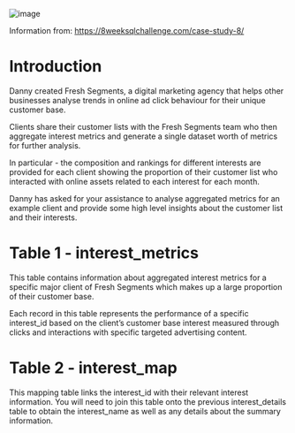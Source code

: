 ![image](https://user-images.githubusercontent.com/109480769/224408133-80e09458-d8f8-465c-a8ae-80ce63804888.png)

Information from: https://8weeksqlchallenge.com/case-study-8/

# Introduction

Danny created Fresh Segments, a digital marketing agency that helps other businesses analyse trends in online ad click behaviour for their unique customer base.

Clients share their customer lists with the Fresh Segments team who then aggregate interest metrics and generate a single dataset worth of metrics for further analysis.

In particular - the composition and rankings for different interests are provided for each client showing the proportion of their customer list who interacted with online assets related to each interest for each month.

Danny has asked for your assistance to analyse aggregated metrics for an example client and provide some high level insights about the customer list and their interests.


# Table 1 - interest_metrics

This table contains information about aggregated interest metrics for a specific major client of Fresh Segments which makes up a large proportion of their customer base.

Each record in this table represents the performance of a specific interest_id based on the client’s customer base interest measured through clicks and interactions with specific targeted advertising content.


# Table 2 - interest_map

This mapping table links the interest_id with their relevant interest information. You will need to join this table onto the previous interest_details table to obtain the interest_name as well as any details about the summary information.


